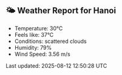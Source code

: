 <!-- WEATHER-START -->
## 🌤 Weather Report for Hanoi

- Temperature: 30°C
- Feels like: 37°C
- Conditions: scattered clouds
- Humidity: 79%
- Wind Speed: 3.56 m/s

Last updated: 2025-08-12 12:50:28 UTC
<!-- WEATHER-END -->
